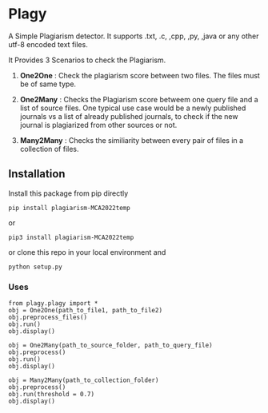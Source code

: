 # Plagy  

A Simple Plagiarism detector. It supports .txt, .c, ,cpp, ,py, ,java or any other utf-8 encoded text files.  

It Provides 3 Scenarios to check the Plagiarism.  
1. **One2One** : Check the plagiarism score between two files. The files must be of same type.

2. **One2Many** : Checks the Plagiarism score betweem one query file and a list of source files. One typical use case would be a newly published journals vs a list of already published journals, to check if the new journal is plagiarized from other sources or not. 

3. **Many2Many** : Checks the similiarity between every pair of files in a collection of files.


## Installation

Install this package from pip directly

```
pip install plagiarism-MCA2022temp
```
or 
```
pip3 install plagiarism-MCA2022temp
```

or clone this repo in your local environment and

```
python setup.py
```


### Uses

```
from plagy.plagy import *
obj = One2One(path_to_file1, path_to_file2)
obj.preprocess_files()
obj.run()
obj.display()
```

```
obj = One2Many(path_to_source_folder, path_to_query_file)
obj.preprocess()
obj.run()
obj.display()
```

```
obj = Many2Many(path_to_collection_folder)
obj.preprocess()
obj.run(threshold = 0.7)
obj.display()
```

 